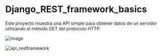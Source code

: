 ﻿# Django_REST_framework_basics

Este proyecto muestra una API simple para obtener datos de un servidor utilizando el método GET del protocolo HTTP.

![image](https://user-images.githubusercontent.com/29576337/209400706-a8026c60-fbb3-438f-baab-6ee683288641.png)

![api_restframework](https://user-images.githubusercontent.com/29576337/209400721-0c5d8d3d-656e-4090-8e5c-cb665521457b.jpg)
